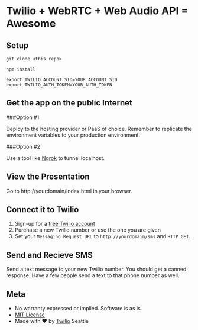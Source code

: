 # Twilio + WebRTC + Web Audio API = Awesome

## Setup

`git clone <this repo>`

`npm install`

```
export TWILIO_ACCOUNT_SID=YOUR_ACCOUNT_SID
export TWILIO_AUTH_TOKEN=YOUR_AUTH_TOKEN
```

## Get the app on the public Internet

###Option #1

Deploy to the hosting provider or PaaS of choice. Remember to replicate the environment variables to your production environment.

###Option #2

Use a tool like [Ngrok](http://ngrok.com) to tunnel localhost.

## View the Presentation

Go to http://yourdomain/index.html in your browser.

## Connect it to Twilio

1. Sign-up for a [free Twilio account](http://twilio.com/try-twilio)
2. Purchase a new Twilio number or use the one you are given
3. Set your `Messaging Request URL` to `http://yourdomain/sms` and `HTTP GET`.

## Send and Recieve SMS

Send a text message to your new Twilio number. You should get a canned response. Have a few people send a text to that phone number as well.

## Meta 

* No warranty expressed or implied.  Software is as is.
* [MIT License](http://www.opensource.org/licenses/mit-license.html)
* Made with ♥ by [Twilio](http://www.twilio.com) Seattle


